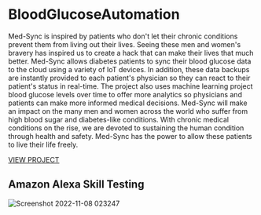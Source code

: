 # BloodGlucoseAutomation
Med-Sync is inspired by patients who don't let their chronic conditions prevent them from living out their lives. Seeing these men and women's bravery has inspired us to create a hack that can make their lives that much better. Med-Sync allows diabetes patients to sync their blood glucose data to the cloud using a variety of IoT devices. In addition, these data backups are instantly provided to each patient's physician so they can react to their patient's status in real-time. The project also uses machine learning project blood glucose levels over time to offer more analytics so physicians and patients can make more informed medical decisions. Med-Sync will make an impact on the many men and women across the world who suffer from high blood sugar and diabetes-like conditions. With chronic medical conditions on the rise, we are devoted to sustaining the human condition through health and safety. Med-Sync has the power to allow these patients to live their life freely.

[VIEW PROJECT](https://docs.google.com/presentation/d/1hmnDSF5D2EAq3NjOFfupzKmbQ_UbnmU9e1UdZonPKS4/edit?usp=sharing)

## Amazon Alexa Skill Testing
![Screenshot 2022-11-08 023247](https://user-images.githubusercontent.com/66737209/200501858-c290db52-d1bd-481f-9dd5-4a9b8cde5b66.png)

